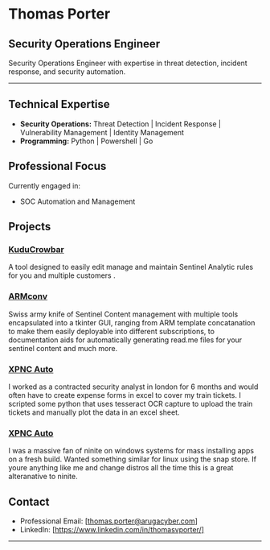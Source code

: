 
# Thomas Porter

## Security Operations Engineer

Security Operations Engineer with expertise in threat detection, incident response, and security automation.

---

## Technical Expertise

- **Security Operations:** Threat Detection | Incident Response | Vulnerability Management | Identity Management
- **Programming:** Python | Powershell | Go 


## Professional Focus

Currently engaged in:
- SOC Automation and Management 


## Projects

### [KuduCrowbar](https://github.com/tvp227/Kudu-Crowbar)
A tool designed to easily edit manage and maintain Sentinel Analytic rules for you and multiple customers .

### [ARMconv](https://github.com/tvp227/ARMconv)
Swiss army knife of Sentinel Content management with multiple tools encapsulated into a tkinter GUI, ranging from ARM template concatanation to make them easily deployable into different subscriptions, to documentation aids for automatically generating read.me files for your sentinel content and much more.

### [XPNC Auto](https://github.com/tvp227/xpncAuto) 
I worked as a contracted security analyst in london for 6 months and would often have to create expense forms in excel to cover my train tickets. I scripted some python that uses tesseract OCR capture to upload the train tickets and manually plot the data in an excel sheet.

### [XPNC Auto](https://github.com/tvp227/SnapInstaller) 
I was a massive fan of ninite on windows systems for mass installing apps on a fresh build. Wanted something similar for linux using the snap store. If youre anything like me and change distros all the time this is a great alteranative to ninite.


## Contact

- Professional Email: [thomas.porter@arugacyber.com]
- LinkedIn: [https://www.linkedin.com/in/thomasvporter/]

---
